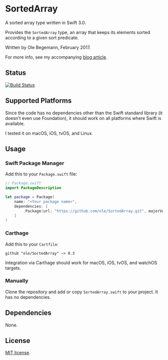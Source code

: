 # SortedArray

A sorted array type written in Swift 3.0.

Provides the `SortedArray` type, an array that keeps its elements sorted according to a given sort predicate.

Written by Ole Begemann, February 2017.

For more info, see my accompanying [blog article](https://oleb.net/blog/2017/02/sorted-array/).

## Status

[![Build Status](https://travis-ci.org/ole/SortedArray.svg?branch=master)](https://travis-ci.org/ole/SortedArray)

## Supported Platforms

Since the code has no dependencies other than the Swift standard library (it doesn't even use Foundation), it should work on all platforms where Swift is available.

I tested it on macOS, iOS, tvOS, and Linux.

## Usage

### Swift Package Manager

Add this to your `Package.swift` file:

```swift
// Package.swift
import PackageDescription

let package = Package(
    name: "<Your package name>",
    dependencies: [
        .Package(url: "https://github.com/ole/SortedArray.git", majorVersion: 0)
    ]
)
```

### Carthage

Add this to your `Cartfile`:

```
github "ole/SortedArray" ~> 0.3
```

Integration via Carthage should work for macOS, iOS, tvOS, and watchOS targets.

### Manually

Clone the repository and add or copy `SortedArray.swift` to your project. It has no dependencies.

## Dependencies

None.

## License

[MIT license](https://github.com/ole/SortedArray/blob/master/LICENSE.txt).
